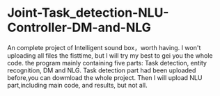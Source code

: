 # Joint-Task_detection-NLU-Controller-DM-and-NLG
An complete project of Intelligent sound box，worth having.
I won't uploading all files the fisttime, but I will try my best to gei you the whole code.
the program mainly containing five parts: Task detection, entity recognition, DM and NLG. Task detection part had been uploaded before,you can
dowmload the whole project. Then I will upload NLU part,including main code, and results, but not all.

